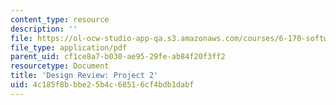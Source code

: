 ```yaml
---
content_type: resource
description: ''
file: https://ol-ocw-studio-app-qa.s3.amazonaws.com/courses/6-170-software-studio-spring-2013/4c185f8bbbe25b4c68516cf4bdb1dabf_MIT6_170S13_50-p2-review.pdf
file_type: application/pdf
parent_uid: cf1ce8a7-b030-ae95-29fe-ab84f20f3ff2
resourcetype: Document
title: 'Design Review: Project 2'
uid: 4c185f8b-bbe2-5b4c-6851-6cf4bdb1dabf
---
```

